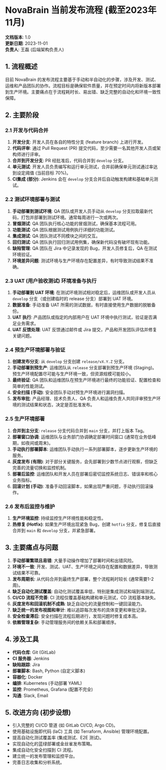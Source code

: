 # NovaBrain 当前发布流程 (截至2023年11月)

**文档版本**: 1.0  
**更新日期**: 2023-11-01  
**负责人**: 王磊 (后端架构负责人)

## 1. 流程概述

目前 NovaBrain 的发布流程主要基于手动和半自动化的步骤，涉及开发、测试、运维和产品团队的协作。流程目标是确保软件质量，并在预定时间内将新版本部署到生产环境。主要痛点在于流程耗时长、易出错、缺乏完整的自动化和环境一致性保障。

## 2. 主要阶段

### 2.1 开发与代码合并

1. **开发分支**: 开发人员在各自的特性分支 (feature branch) 上进行开发。
2. **代码评审**: 通过 Pull Request (PR) 提交代码，至少需要一名其他开发人员或架构师进行评审。
3. **合并到开发分支**: PR 经批准后，代码合并到 `develop` 分支。
4. **单元测试**: 开发人员负责编写和运行单元测试，合并前确保单元测试通过率达到设定阈值 (当前目标 70%)。
5. **CI集成 (部分)**: Jenkins 会在 `develop` 分支合并后自动触发构建和基础单元测试。

### 2.2 测试环境部署与测试

1. **手动部署到测试环境**: QA 团队或开发人员手动从 `develop` 分支拉取最新代码，打包并部署到测试环境。通常每周进行一次或两次。
2. **冒烟测试**: QA 团队执行核心功能的冒烟测试，确保基本流程可用。
3. **功能测试**: QA 团队根据测试用例执行详细的功能测试。
4. **集成测试**: QA 团队测试不同模块之间的交互。
5. **回归测试**: QA 团队执行回归测试用例集，确保新代码没有破坏现有功能。
6. **缺陷管理**: QA 团队在 Jira 中记录发现的 Bug，开发人员修复后，QA 在测试环境验证。
7. **环境差异问题**: 测试环境与生产环境存在配置差异，有时导致测试结果不准确。

### 2.3 UAT (用户验收测试) 环境准备与执行

1. **手动部署到 UAT 环境**: 在测试环境测试相对稳定后，运维团队或开发人员从 `develop` 分支（或创建临时的 release 分支）部署到 UAT 环境。
2. **数据准备**: 手动准备 UAT 所需的测试数据，有时直接使用生产数据的脱敏备份。
3. **UAT 执行**: 产品团队或指定的内部用户在 UAT 环境中执行测试，验证是否满足业务需求。
4. **UAT 反馈处理**: UAT 反馈通过邮件或 Jira 提交，产品和开发团队评估并修复关键问题。

### 2.4 预生产环境部署与验证

1. **创建发布分支**: 从 `develop` 分支创建 `release/vX.Y.Z` 分支。
2. **手动部署到预生产**: 运维团队从 `release` 分支部署到预生产环境 (Staging)。预生产环境配置尽可能与生产环境一致，但资源规模可能较小。
3. **最终验证**: QA 团队和运维团队在预生产环境进行最终的功能验证、配置检查和简单的性能测试。
4. **安全扫描 (手动)**: 安全团队手动对预生产环境进行漏洞扫描。
5. **发布审批**: 产品经理、技术负责人、QA 负责人和运维负责人共同评审预生产环境的测试结果和状态，决定是否批准发布。

### 2.5 生产环境部署

1. **合并到主分支**: `release` 分支代码合并到 `main` 分支，并打上版本 Tag。
2. **部署窗口协调**: 运维团队与业务部门协调确定部署时间窗口 (通常在业务低峰期，如夜间或周末)。
3. **手动执行部署脚本**: 运维团队手动执行一系列部署脚本，逐步更新生产环境的服务。
4. **灰度发布 (有限)**: 对于部分关键服务，会先部署到少数节点进行观察，但缺乏完善的流量切换和监控机制。
5. **部署后监控**: 运维团队和开发人员在部署后密切监控系统日志、错误率和核心业务指标。
6. **回滚计划 (手动)**: 准备手动回滚脚本，如果出现严重问题，手动执行回滚操作。

### 2.6 发布后监控与维护

1. **生产环境监控**: 持续监控生产环境性能和稳定性。
2. **热修复 (Hotfix)**: 如果生产环境出现紧急 Bug，创建 `hotfix` 分支，修复后直接合并到 `main` 和 `develop` 分支，并紧急部署。

## 3. 主要痛点与问题

1. **手动部署繁琐且易错**: 大量手动操作增加了部署时间和出错风险。
2. **环境不一致**: 开发、测试、UAT、生产环境之间存在配置和数据差异，导致测试结果不可靠。
3. **发布周期长**: 从代码合并到最终生产部署，整个流程耗时较长 (通常需要1-2周)。
4. **缺乏自动化测试覆盖**: 自动化测试覆盖率低，特别是集成测试和端到端测试。
5. **CI/CD 流程不完善**: CI 流程仅覆盖基础构建和单元测试，CD 流程基本缺失。
6. **灰度发布和回滚机制不成熟**: 缺乏自动化的流量控制和一键回滚能力。
7. **缺乏统一的发布视图和审计**: 难以追踪每次发布的具体变更和审批记录。
8. **安全检查滞后**: 安全扫描在流程后期进行，发现问题时修复成本高。
9. **依赖管理复杂**: 手动管理服务间的依赖关系和部署顺序。

## 4. 涉及工具

- **代码仓库**: Git (GitLab)
- **CI 服务器**: Jenkins
- **缺陷跟踪**: Jira
- **部署脚本**: Bash, Python (自定义脚本)
- **容器化**: Docker
- **编排**: Kubernetes (手动部署 YAML)
- **监控**: Prometheus, Grafana (配置不完全)
- **沟通**: Slack, Email

## 5. 改进方向 (初步设想)

- 引入完整的 CI/CD 管道 (如 GitLab CI/CD, Argo CD)。
- 使用基础设施即代码 (IaC) 工具 (如 Terraform, Ansible) 管理环境配置。
- 提高自动化测试覆盖率 (集成测试、E2E 测试)。
- 实现自动化的蓝绿部署或金丝雀发布策略。
- 集成自动化安全扫描到 CI 流程。
- 建立统一的发布管理和监控平台。
- 完善日志收集和分析系统。 